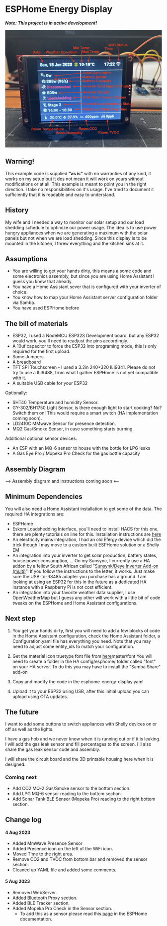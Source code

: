 # ESPHome Energy Display

***Note: This project is in active development!***

![Version 0.1](Images/ESPHome-Energy-Display-Photo-v0.1.jpg)

## Warning!

This example code is supplied **"as is"** with no warranties of any kind, it works on my setup but it des not mean it will work on yours without modifications or at all. This example is meant to point you in the right direction. I take no responsibilities on it's usage. 
I've tried to document it sufficiently that it is readable and easy to understand.

## History

My wife and I needed a way to monitor our solar setup and our load shedding schedule to optimize our power usage.
The idea is to use power hungry appliances when we are generating a maximum with the solar panels but not when we are load shedding.
Since this display is to be mounted in the kitchen, I threw everything and the kitchen sink at it.

## Assumptions

- You are willing to get your hands dirty, this means a some code and some electronics assembly, but since you are using Home Assistant I guess you knew that already.
- You have a Home Assistant sever that is configured with your inverter of choice.
- You know how to map your Home Assistant server configuration folder via Samba.
- You have used ESPHome before

## The bill of materials

* ESP32, I used a NodeMCU ESP32S Development board, but any ESP32 would work, you'll need to readjust the pins accordingly.
* A 10uf capacitor to force the ESP32 into programing mode, this is only required for the first upload.
* Some Jumpers.
* A breadboard
* TFT SPI Touchscreen - I used a 3.2in 240*320 ILI9341. Please do not try to use a ILI9488, from what I gather ESPHome is not yet compatible with it.
* A suitable USB cable for your ESP32

Optionally:

- SHT40 Temperature and humidity Sensor.
- GY-302/BH1750 Light Sensor, is there enough light to start cooking? No? Switch them on! This would require a smart switch (HA Implementation coming soon).
- LD2410C MMwave Sensor for presence detection.
- MQ2 Gas/Smoke Sensor, in case something starts burning.

Additional optional sensor devices:
- An ESP with an MQ-6 sensor to house with the bottle for LPG leaks
- A Gas Eye Pro / Mopeka Pro Check for the gas bottle capacity

## Assembly Diagram

--> Assembly diagram and instructions coming soon <--

## Minimum Dependencies

You will also need a Home Assistant installation to get some of the data.
The required HA integrations are:
* ESPHome
* Eskom Loadshedding Interface, you'll need to install HACS for this one, there are plenty tutorials on line for this. Installation instructions are [here](https://github.com/swartjean/ha-eskom-loadshedding)
* An electricity mains integration, I had an old Efergy device which did the trick though I may move to a custom built ESPHome solution or a Shelly EM
* An integration into your inverter to get solar production, battery states, house power consumption, ... On my Sunsync, I currently use a HA addon by a fellow South African called "[Sunsynk/Deye Inverter Add-on (multi)](https://kellerza.github.io/sunsynk/)". If you follow the instructions to the letter, it works. Just make sure the USB-to-RS485 adapter you purchase has a ground. I am looking at using an ESP32 for this in the future as a dedicated HA instance with a Raspberry Pi is not cost efficient.
* An integration into your favorite weather data supplier,  I use OpenWeatherMap but I guess any other will work with a little bit of code tweaks on the ESPHome and Home Assistant configurations.

## Next step

1. You get your hands dirty, first you will need to add a few blocks of code in the Home Assistant configuration, check the Home Assistant folder, a Configuration.yaml file has everything you need. Note that you may need to adjust some entity_ids to match your configuration.

2. Get the material icon truetype font file from [here](https://github.com/material-icons/material-icons-font/tree/)master/font
You will need to create a folder in the HA config/esphome/ folder called "font" on your HA server. To do this you may have to install the "Samba Share" add-on

3. Copy and modify the code in the esphome-energy-display.yaml 

4. Upload it to your ESP32 using USB, after this initial upload you can upload using OTA updates.

## The future

I want to add some buttons to switch appliances with Shelly devices on or off as well as the lights.

I have a gas hob and we never know when it is running out or if it is leaking. I will add the gas leak sensor and fill percentages to the screen. I'll also share the gas leak sensor code and assembly.

I will share the circuit board and the 3D printable housing here when it is designed. 

### Coming next 

- Add CO2 MQ-2 Gas/Smoke sensor to the bottom section.
- Add LPG MQ-6 sensor reading to the bottom section.
- Add Sonar Tank BLE Sensor (Mopeka Pro) reading to the right bottom section.

## Change log

#### 4 Aug 2023
- Added MmWave Presence Sensor 
- Added Presence icon on the left of the WiFi icon. 
- Moved Time to the right area.
- Remove CO2 and TVOC from bottom bar and removed the sensor section.
- Cleaned up YAML file and added some comments.

#### 5 Aug 2023
- Removed WebServer.
- Added Bluetooth Proxy section.
- Added BLE Tracker section.
- Added Mopeka Pro Check in the Sensor section.
  - To add this as a sensor please read this [page](https://esphome.io/components/sensor/mopeka_pro_check.html?highlight=mopeka) in the ESPHome documentation.


